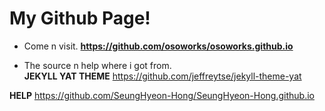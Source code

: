 # My Github Page!

- Come n visit. 
**https://github.com/osoworks/osoworks.github.io**  

- The source n help where i got from.  
**JEKYLL YAT THEME** https://github.com/jeffreytse/jekyll-theme-yat

**HELP** https://github.com/SeungHyeon-Hong/SeungHyeon-Hong.github.io
